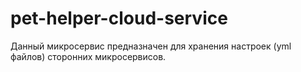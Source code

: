 # pet-helper-cloud-service

Данный микросервис предназначен для хранения настроек (yml файлов) сторонних микросервисов.